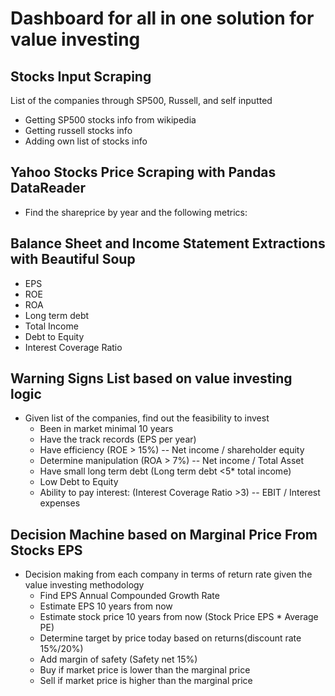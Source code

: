 
# Dashboard for all in one solution for value investing


## Stocks Input Scraping
List of the companies through SP500, Russell, and self inputted
* Getting SP500 stocks info from wikipedia
* Getting russell stocks info
* Adding own list of stocks info


## Yahoo Stocks Price Scraping with Pandas DataReader
* Find the shareprice by year and the following metrics:

## Balance Sheet and Income Statement Extractions with Beautiful Soup
* EPS
* ROE
* ROA
* Long term debt
* Total Income
* Debt to Equity
* Interest Coverage Ratio

## Warning Signs List based on value investing logic
* Given list of the companies, find out the feasibility to invest
    * Been in market minimal 10 years
    * Have the track records (EPS per year)
    * Have efficiency (ROE > 15%) -- Net income / shareholder equity
    * Determine manipulation (ROA > 7%) -- Net income / Total Asset
    * Have small long term debt (Long term debt <5* total income)
    * Low Debt to Equity
    * Ability to pay interest: (Interest Coverage Ratio >3) -- EBIT / Interest expenses

## Decision Machine based on Marginal Price From Stocks EPS
* Decision making from each company in terms of return rate given the value investing methodology
    * Find EPS Annual Compounded Growth Rate
    * Estimate EPS 10 years from now
    * Estimate stock price 10 years from now (Stock Price EPS * Average PE)
    * Determine target by price today based on returns(discount rate 15%/20%)
    * Add margin of safety (Safety net 15%)
    * Buy if market price is lower than the marginal price
	* Sell if market price is higher than the marginal price
